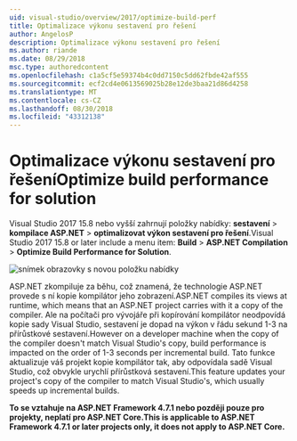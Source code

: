 ```yaml
---
uid: visual-studio/overview/2017/optimize-build-perf
title: Optimalizace výkonu sestavení pro řešení
author: AngelosP
description: Optimalizace výkonu sestavení pro řešení
ms.author: riande
ms.date: 08/29/2018
msc.type: authoredcontent
ms.openlocfilehash: c1a5cf5e59374b4c0dd7150c5dd62fbde42af555
ms.sourcegitcommit: ecf2cd4e0613569025b28e12de3baa21d86d4258
ms.translationtype: MT
ms.contentlocale: cs-CZ
ms.lasthandoff: 08/30/2018
ms.locfileid: "43312138"
---
```

# <a name="optimize-build-performance-for-solution"></a><span data-ttu-id="a7f4d-103">Optimalizace výkonu sestavení pro řešení</span><span class="sxs-lookup"><span data-stu-id="a7f4d-103">Optimize build performance for solution</span></span>

<span data-ttu-id="a7f4d-104">Visual Studio 2017 15.8 nebo vyšší zahrnují položky nabídky: **sestavení** > **kompilace ASP.NET** > **optimalizovat výkon sestavení pro řešení**.</span><span class="sxs-lookup"><span data-stu-id="a7f4d-104">Visual Studio 2017 15.8 or later include a menu item: **Build** > **ASP.NET Compilation** > **Optimize Build Performance for Solution**.</span></span>

![snímek obrazovky s novou položku nabídky](optimize-build-perf/_static/optimize-build-performance-for-solution.png)

<span data-ttu-id="a7f4d-106">ASP.NET zkompiluje za běhu, což znamená, že technologie ASP.NET provede s ní kopie kompilátor jeho zobrazení.</span><span class="sxs-lookup"><span data-stu-id="a7f4d-106">ASP.NET compiles its views at runtime, which means that an ASP.NET project carries with it a copy of the compiler.</span></span> <span data-ttu-id="a7f4d-107">Ale na počítači pro vývojáře při kopírování kompilátor neodpovídá kopie sady Visual Studio, sestavení je dopad na výkon v řádu sekund 1-3 na přírůstkové sestavení.</span><span class="sxs-lookup"><span data-stu-id="a7f4d-107">However on a developer machine when the copy of the compiler doesn't match Visual Studio's copy, build performance is impacted on the order of 1-3 seconds per incremental build.</span></span> <span data-ttu-id="a7f4d-108">Tato funkce aktualizuje váš projekt kopie kompilátor tak, aby odpovídala sadě Visual Studio, což obvykle urychlí přírůstková sestavení.</span><span class="sxs-lookup"><span data-stu-id="a7f4d-108">This feature updates your project's copy of the compiler to match Visual Studio's, which usually speeds up incremental builds.</span></span>

<span data-ttu-id="a7f4d-109">**To se vztahuje na ASP.NET Framework 4.7.1 nebo později pouze pro projekty, neplatí pro ASP.NET Core.**</span><span class="sxs-lookup"><span data-stu-id="a7f4d-109">**This is applicable to ASP.NET Framework 4.7.1 or later projects only, it does not apply to ASP.NET Core.**</span></span>
